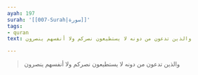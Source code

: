 ```yaml
---
ayah: 197
surah: '[[007-Surah|سورة]]'
tags:
- quran
text: والذين تدعون من دونه لا يستطيعون نصركم ولا أنفسهم ينصرون

---
```

> والذين تدعون من دونه لا يستطيعون نصركم ولا أنفسهم ينصرون
